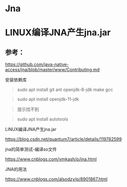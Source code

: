 # Jna
# LINUX编译JNA产生jna.jar

## 参考：
https://github.com/java-native-access/jna/blob/master/www/Contributing.md

安装依赖库

>sudo apt install git ant openjdk-8-jdk make gcc

>sudo apt install openjdk-11-jdk

>提示找不到

>sudo apt install autotools

LINUX编译JNA产生jna.jar

https://blog.csdn.net/quantum7/article/details/119782599

jna的简单测试-编译so文件

https://www.cnblogs.com/vmkash/p/jna.html

JNA的用法

https://www.cnblogs.com/alsodzy/p/8901867.html
